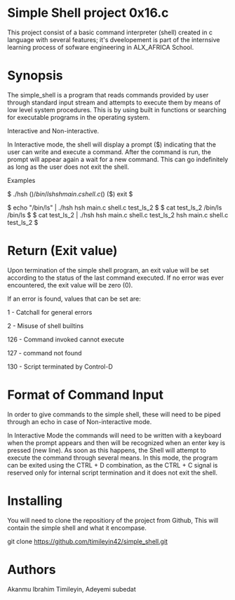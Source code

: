 # Simple Shell project 0x16.c
 This project consist of a basic command interpreter (shell) created in c language with several features; it's dveelopement is part of the internsive learning process of sofware engineering in ALX_AFRICA School.

# Synopsis

 The simple_shell is a program that reads commands provided by user through standard input stream and attempts to execute them by means of low level system procedures. This is by using built in functions or searching for executable programs in the operating system.

 Interactive and Non-interactive.

In Interactive mode, the shell will display a prompt ($) indicating that the user can write and execute a command. After the command is run, the prompt will appear again a wait for a new command. This can go indefinitely as long as the user does not exit the shell.

Examples

$ ./hsh
($) /bin/ls
hsh main.c shell.c
($)
($) exit
$


$ echo "/bin/ls" | ./hsh
hsh main.c shell.c test_ls_2
$
$ cat test_ls_2
/bin/ls
/bin/ls
$
$ cat test_ls_2 | ./hsh
hsh main.c shell.c test_ls_2
hsh main.c shell.c test_ls_2
$

# Return (Exit value)

Upon termination of the simple shell program, an exit value will be set according to the status of the last command executed. If no error was ever encountered, the exit value will be zero (0).

If an error is found, values that can be set are:

1 - Catchall for general errors

2 - Misuse of shell builtins

126 - Command invoked cannot execute

127 - command not found

130 - Script terminated by Control-D

# Format of Command Input

In order to give commands to the simple shell, these will need to be piped through an echo in case of Non-interactive mode.

In Interactive Mode the commands will need to be written with a keyboard when the prompt appears and then will be recognized when an enter key is pressed (new line). As soon as this happens, the Shell will attempt to execute the command through several means. In this mode, the program can be exited using the CTRL + D combination, as the CTRL + C signal is reserved only for internal script termination and it does not exit the shell.

# Installing

You will need to clone the repositiory of the project from Github, This will contain the simple shell and what it encompase.

git clone https://github.com/timileyin42/simple_shell.git

# Authors

Akanmu Ibrahim Timileyin, Adeyemi subedat
